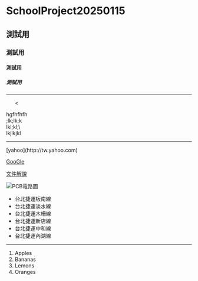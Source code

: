 # SchoolProject20250115
## 測試用
### 測試用
#### 測試用
##### 測試用

<hr>
<ul>
   <
    </ul> hgfhfhfh<br>
   ;lk;lk;k<br>
   lkl;kl;\<br>
   lkjlkjkl<br>
<hr>
[yahoo](http://tw.yahoo.com)
      
[GooGle](http://www.google.com)

[文件解說](doc/index.html)

![PCB電路圖](pic/PCB電路圖.jpg)</a>

<ul type="disk">
<li>台北捷運板南線</li>
<li>台北捷運淡水線</li>
<li>台北捷運木柵線</li>
<li>台北捷運新店線</li>
<li>台北捷運中和線</li>
<li>台北捷運內湖線</li>
</ul>

<hr>
<ol type="1">
<li>Apples</li>
<li>Bananas</li>
<li>Lemons</li>
<li>Oranges</li>
</ol>


